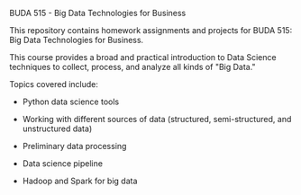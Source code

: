BUDA 515 - Big Data Technologies for Business

This repository contains homework assignments and projects for BUDA 515: Big Data Technologies for Business.

This course provides a broad and practical introduction to Data Science techniques to collect, process, and analyze all kinds of "Big Data."

Topics covered include:

- Python data science tools

- Working with different sources of data (structured, semi-structured, and unstructured data)

- Preliminary data processing

- Data science pipeline

- Hadoop and Spark for big data
